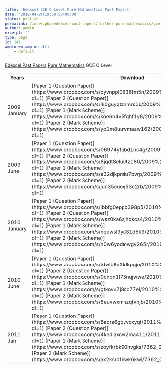 ```yaml
---
title: 'Edexcel GCE O Level Pure Mathematics Past Papers'
date: '2018-04-24T19:59:58+00:00'
status: publish
permalink: /index.php/edexcel-past-papers/further-pure-mathematics/gce-o-level
author: admin
excerpt: ''
type: page
id: 141
ampforwp-amp-on-off:
    - default
---
```

[Edexcel Past Papers](/index.php/edexcel-past-papers/)  [Pure Mathematics](/index.php/edexcel-past-papers/further-pure-mathematics/)  GCE O Level

<table class="table" style="width:100%"><tbody><tr><th> Years</th><th> Download</th></tr><tr><td>2009 January</td><td> [Paper 1 (Question Paper)](https://www.dropbox.com/s/oyvnppl0636fm5n/2009%20Jan%20P1%20QP.pdf?dl=1)  
[Paper 2 (Question Paper)](https://www.dropbox.com/s/lk0guyqtznmrs1s/2009%20Jan%20P2%20QP.pdf?dl=1)  
[Paper 1 (Mark Scheme)](https://www.dropbox.com/s/koe6n4v5fqhf1y8/2009%20Jan%20P1%20MS.pdf?dl=1)  
[Paper 2 (Mark Scheme)](https://www.dropbox.com/s/yp1m8uuwmazw162/2009%20Jan%20P2%20MS.pdf?dl=1)</td></tr><tr><td>2009 June</td><td> [Paper 1 (Question Paper)](https://www.dropbox.com/s/06974yfubd1nc4g/2009%20May%20P1%20QP.pdf?dl=1)  
[Paper 2 (Question Paper)](https://www.dropbox.com/s/8jqdt8elu0tz180/2009%20May%20P2%20QP.pdf?dl=1)  
[Paper 1 (Mark Scheme)](https://www.dropbox.com/s/e32djkpmiu7bvrp/2009%20May%20P1%20MS.pdf?dl=1)  
[Paper 2 (Mark Scheme)](https://www.dropbox.com/s/jun35cueq53c2rb/2009%20May%20P2%20MS.pdf?dl=1)</td></tr><tr><td>2010 January</td><td> [Paper 1 (Question Paper)](https://www.dropbox.com/s/lbbfg0eppb398p5/2010%20Jan%20P1%20QP.pdf?dl=1)  
[Paper 2 (Question Paper)](https://www.dropbox.com/s/wsz0ka6ajhqkcs4/2010%20Jan%20P2%20QP.pdf?dl=1)  
[Paper 1 (Mark Scheme)](https://www.dropbox.com/s/nqewsl9yd31d5k9/2010%20Jan%20P1%20MS.pdf?dl=1)  
[Paper 2 (Mark Scheme)](https://www.dropbox.com/s/h0w6yodmwgv265r/2010%20Jan%20P2%20MS.pdf?dl=1)</td></tr><tr><td>2010 June</td><td> [Paper 1 (Question Paper)](https://www.dropbox.com/s/tdwlb9a3tdkpgju/2010%20May%20P1%20QP.pdf?dl=1)  
[Paper 2 (Question Paper)](https://www.dropbox.com/s/0cnqn1l76nqjwwe/2010%20May%20P2%20QP.pdf?dl=1)  
[Paper 1 (Mark Scheme)](https://www.dropbox.com/s/gtkovu7j8cc77el/2010%20May%20P1%20MS.pdf?dl=1)  
[Paper 2 (Mark Scheme)](https://www.dropbox.com/s/8euvwxmnzqtvhjb/2010%20May%20P2%20MS.pdf?dl=1)</td></tr><tr><td>2011 Jan</td><td> [Paper 1 (Question Paper)](https://www.dropbox.com/s/6aqrs6gqyvoxyqt/2011%20Jan%20P1%20QP.pdf?dl=1)  
[Paper 2 (Question Paper)](https://www.dropbox.com/s/4kedlaxcw2ma411/2011%20Jan%20P2%20QP.pdf?dl=1)  
[Paper 1 (Mark Scheme)](https://www.dropbox.com/s/zoyfkrbk90hvgks/7362_01_rms_20110309.pdf?dl=1)  
[Paper 2 (Mark Scheme)](https://www.dropbox.com/s/ax2ksrdf6wk6kwi/7362_02_rms_20110309.pdf?dl=1)</td></tr></tbody></table>